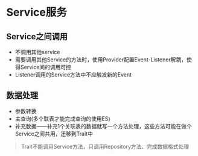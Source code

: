 # Service服务


## Service之间调用
* 不调用其他service
* 需要调用其他Service的方法时，使用Provider配置Event-Listener解耦，使得Service间的调用可控
* Listener调用的Service方法中不应触发新的Event

## 数据处理

* 参数转换
* 主查询(多个联表才能完成查询的使用ES)
* 补充数据——补充1个关联表的数据就写一个方法处理，这些方法可能在做个Service之间共用，迁移到Trait中
> Trait不能调用Service方法，只调用Repository方法、完成数据格式处理
